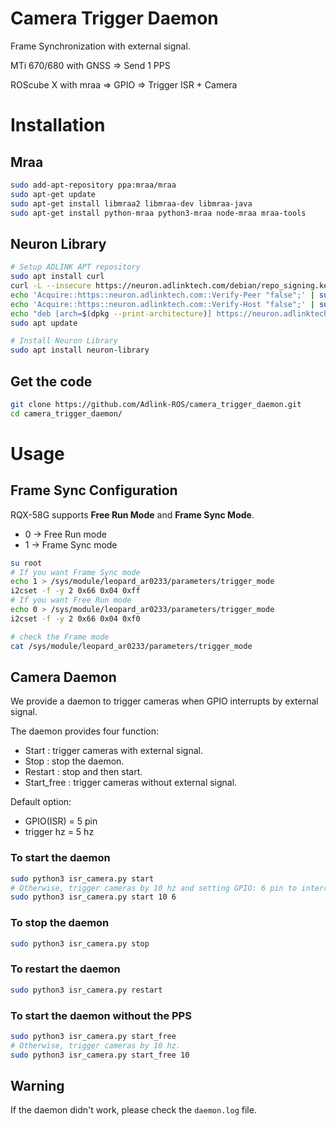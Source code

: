 # Camera Trigger Daemon

Frame Synchronization with external signal.

MTi 670/680 with GNSS ⇒  Send 1 PPS

ROScube X with mraa ⇒ GPIO ⇒ Trigger ISR + Camera
 
# Installation

## Mraa

```bash
sudo add-apt-repository ppa:mraa/mraa
sudo apt-get update
sudo apt-get install libmraa2 libmraa-dev libmraa-java 
sudo apt-get install python-mraa python3-mraa node-mraa mraa-tools
```

## Neuron Library

```bash
# Setup ADLINK APT repository
sudo apt install curl
curl -L --insecure https://neuron.adlinktech.com/debian/repo_signing.key | sudo apt-key add -
echo 'Acquire::https::neuron.adlinktech.com::Verify-Peer "false";' | sudo tee /etc/apt/apt.conf.d/99roscube > /dev/null
echo 'Acquire::https::neuron.adlinktech.com::Verify-Host "false";' | sudo tee -a /etc/apt/apt.conf.d/99roscube > /dev/null
echo "deb [arch=$(dpkg --print-architecture)] https://neuron.adlinktech.com/debian/common$(lsb_release -cs) main" | sudo tee /etc/apt/sources.list.d/roscube.list > /dev/null
sudo apt update

# Install Neuron Library
sudo apt install neuron-library
```

## Get the code

```bash
git clone https://github.com/Adlink-ROS/camera_trigger_daemon.git
cd camera_trigger_daemon/
```

# Usage

## ****Frame Sync Configuration****

RQX-58G supports **Free Run Mode** and **Frame Sync Mode**.

- 0 -> Free Run mode
- 1 -> Frame Sync mode

```bash
su root
# If you want Frame Sync mode
echo 1 > /sys/module/leopard_ar0233/parameters/trigger_mode
i2cset -f -y 2 0x66 0x04 0xff
# If you want Free Run mode
echo 0 > /sys/module/leopard_ar0233/parameters/trigger_mode
i2cset -f -y 2 0x66 0x04 0xf0

# check the Frame mode
cat /sys/module/leopard_ar0233/parameters/trigger_mode
```

## Camera Daemon

We provide a daemon to trigger cameras when GPIO interrupts by external signal.

The daemon provides four function:

* Start : trigger cameras with external signal.
* Stop : stop the daemon.
* Restart : stop and then start.
* Start_free : trigger cameras without external signal.

Default option: 

* GPIO(ISR) = 5 pin
* trigger hz = 5 hz

### To start the daemon

```bash
sudo python3 isr_camera.py start
# Otherwise, trigger cameras by 10 hz and setting GPIO: 6 pin to interrupt.
sudo python3 isr_camera.py start 10 6
```

### To stop the daemon

```bash
sudo python3 isr_camera.py stop
```

### To restart the daemon

```bash
sudo python3 isr_camera.py restart
```

### To start the daemon without the PPS

```bash
sudo python3 isr_camera.py start_free
# Otherwise, trigger cameras by 10 hz.
sudo python3 isr_camera.py start_free 10
```

## Warning

If the daemon didn't work, please check the ``daemon.log`` file.